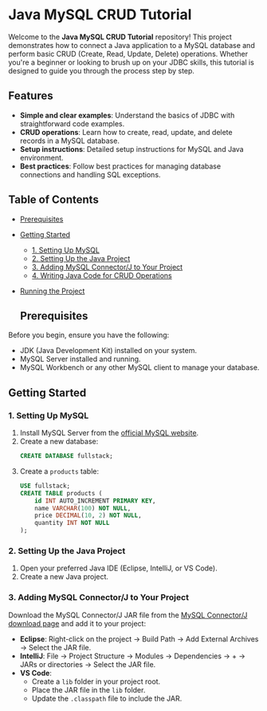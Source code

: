 # Java MySQL CRUD Tutorial

Welcome to the **Java MySQL CRUD Tutorial** repository! This project demonstrates how to connect a Java application to a MySQL database and perform basic CRUD (Create, Read, Update, Delete) operations. Whether you're a beginner or looking to brush up on your JDBC skills, this tutorial is designed to guide you through the process step by step.

## Features

- **Simple and clear examples**: Understand the basics of JDBC with straightforward code examples.
- **CRUD operations**: Learn how to create, read, update, and delete records in a MySQL database.
- **Setup instructions**: Detailed setup instructions for MySQL and Java environment.
- **Best practices**: Follow best practices for managing database connections and handling SQL exceptions.

## Table of Contents

- [Prerequisites](#prerequisites)
- [Getting Started](#getting-started)
  - [1. Setting Up MySQL](#1-setting-up-mysql)
  - [2. Setting Up the Java Project](#2-setting-up-the-java-project)
  - [3. Adding MySQL Connector/J to Your Project](#3-adding-mysql-connectorj-to-your-project)
  - [4. Writing Java Code for CRUD Operations](#4-writing-java-code-for-crud-operations)
- [Running the Project](#running-the-project)

  ## Prerequisites

Before you begin, ensure you have the following:

- JDK (Java Development Kit) installed on your system.
- MySQL Server installed and running.
- MySQL Workbench or any other MySQL client to manage your database.

## Getting Started

### 1. Setting Up MySQL

1. Install MySQL Server from the [official MySQL website](https://dev.mysql.com/downloads/mysql/).
2. Create a new database:
    ```sql
    CREATE DATABASE fullstack;
    ```
3. Create a `products` table:
    ```sql
    USE fullstack;
    CREATE TABLE products (
        id INT AUTO_INCREMENT PRIMARY KEY,
        name VARCHAR(100) NOT NULL,
        price DECIMAL(10, 2) NOT NULL,
        quantity INT NOT NULL
    );
    ```

### 2. Setting Up the Java Project

1. Open your preferred Java IDE (Eclipse, IntelliJ, or VS Code).
2. Create a new Java project.

### 3. Adding MySQL Connector/J to Your Project

Download the MySQL Connector/J JAR file from the [MySQL Connector/J download page](https://dev.mysql.com/downloads/connector/j/) and add it to your project:

- **Eclipse**: Right-click on the project -> Build Path -> Add External Archives -> Select the JAR file.
- **IntelliJ**: File -> Project Structure -> Modules -> Dependencies -> + -> JARs or directories -> Select the JAR file.
- **VS Code**:
  - Create a `lib` folder in your project root.
  - Place the JAR file in the `lib` folder.
  - Update the `.classpath` file to include the JAR.
